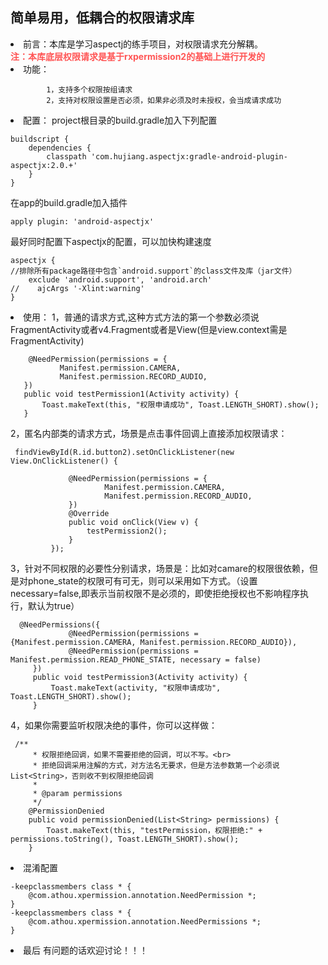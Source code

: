 ## 简单易用，低耦合的权限请求库

<li>前言：本库是学习aspectj的练手项目，对权限请求充分解耦。<br>
<font color='#ff5454'><strong>注：本库底层权限请求是基于rxpermission2的基础上进行开发的</strong></font>
<li>功能：

            1，支持多个权限按组请求
            2，支持对权限设置是否必须，如果非必须及时未授权，会当成请求成功

<li>配置：
 project根目录的build.gradle加入下列配置


    buildscript {
        dependencies {
            classpath 'com.hujiang.aspectjx:gradle-android-plugin-aspectjx:2.0.+'
        }
    }

在app的build.gradle加入插件

    apply plugin: 'android-aspectjx'

最好同时配置下aspectjx的配置，可以加快构建速度

    aspectjx {
    //排除所有package路径中包含`android.support`的class文件及库（jar文件）
        exclude 'android.support', 'android.arch'
    //    ajcArgs '-Xlint:warning'
    }

<li>使用：
 1，普通的请求方式,这种方式方法的第一个参数必须说FragmentActivity或者v4.Fragment或者是View(但是view.context需是FragmentActivity)

        @NeedPermission(permissions = {
               Manifest.permission.CAMERA,
               Manifest.permission.RECORD_AUDIO,
       })
       public void testPermission1(Activity activity) {
           Toast.makeText(this, "权限申请成功", Toast.LENGTH_SHORT).show();
       }

 2，匿名内部类的请求方式，场景是点击事件回调上直接添加权限请求：

     findViewById(R.id.button2).setOnClickListener(new View.OnClickListener() {

                 @NeedPermission(permissions = {
                         Manifest.permission.CAMERA,
                         Manifest.permission.RECORD_AUDIO,
                 })
                 @Override
                 public void onClick(View v) {
                     testPermission2();
                 }
             });

 3，针对不同权限的必要性分别请求，场景是：比如对camare的权限很依赖，但是对phone_state的权限可有可无，则可以采用如下方式。（设置necessary=false,即表示当前权限不是必须的，即使拒绝授权也不影响程序执行，默认为true）

      @NeedPermissions({
                 @NeedPermission(permissions = {Manifest.permission.CAMERA, Manifest.permission.RECORD_AUDIO}),
                 @NeedPermission(permissions = Manifest.permission.READ_PHONE_STATE, necessary = false)
         })
         public void testPermission3(Activity activity) {
             Toast.makeText(activity, "权限申请成功", Toast.LENGTH_SHORT).show();
         }

4，如果你需要监听权限决绝的事件，你可以这样做：

     /**
         * 权限拒绝回调，如果不需要拒绝的回调，可以不写。<br>
         * 拒绝回调采用注解的方式，对方法名无要求，但是方法参数第一个必须说List<String>，否则收不到权限拒绝回调
         *
         * @param permissions
         */
        @PermissionDenied
        public void permissionDenied(List<String> permissions) {
            Toast.makeText(this, "testPermission，权限拒绝:" + permissions.toString(), Toast.LENGTH_SHORT).show();
        }

<li>混淆配置

    -keepclassmembers class * {
        @com.athou.xpermission.annotation.NeedPermission *;
    }
    -keepclassmembers class * {
        @com.athou.xpermission.annotation.NeedPermissions *;
    }

<li>最后    有问题的话欢迎讨论！！！